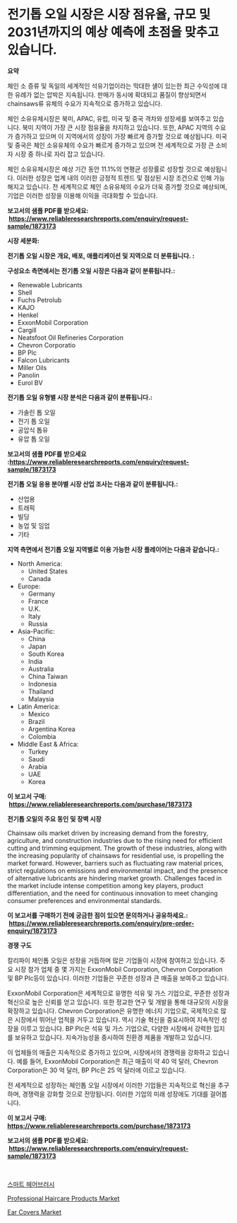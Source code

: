 <p><h1>전기톱 오일 시장은 시장 점유율, 규모 및 2031년까지의 예상 예측에 초점을 맞추고 있습니다.</h1></p><p><strong>요약</strong></p>
<p><p>체인 소 증류 및 독일의 세계적인 석유기업이라는 막대한 섈이 있는한 최근 수익성에 대한 유례가 없는 압박은 지속됩니다. 판매가 동시에 확대되고 품질이 향상되면서 chainsaws류 유체의 수요가 지속적으로 증가하고 있습니다.</p><p>체인 소유유체시장은 북미, APAC, 유럽, 미국 및 중국 격차와 성장세를 보여주고 있습니다. 북미 지역이 가장 큰 시장 점유율을 차지하고 있습니다. 또한, APAC 지역의 수요가 증가하고 있으며 이 지역에서의 성장이 가장 빠르게 증가할 것으로 예상됩니다. 미국 및 중국은 체인 소유유체의 수요가 빠르게 증가하고 있으며 전 세계적으로 가장 큰 소비자 시장 중 하나로 자리 잡고 있습니다.</p><p>체인 소유유체시장은 예상 기간 동안 11.1%의 연평균 성장률로 성장할 것으로 예상됩니다. 이러한 성장은 업계 내의 이러한 긍정적 트렌드 및 점상된 시장 조건으로 인해 가능해지고 있습니다. 전 세계적으로 체인 소유유체의 수요가 더욱 증가할 것으로 예상되며, 기업은 이러한 성장을 이용해 이익을 극대화할 수 있습니다.</p></p>
<p><strong>보고서의 샘플 PDF를 받으세요: &nbsp;<a href="https://www.reliableresearchreports.com/enquiry/request-sample/1873173">https://www.reliableresearchreports.com/enquiry/request-sample/1873173</a></strong></p>
<p><strong>시장 세분화:</strong></p>
<p><strong> 전기톱 오일 시장은 개요, 배포, 애플리케이션 및 지역으로 더 분류됩니다. :</strong></p>
<p><strong>구성요소 측면에서는 전기톱 오일 시장은 다음과 같이 분류됩니다.:</strong></p>
<p><ul><li>Renewable Lubricants</li><li>Shell</li><li>Fuchs Petrolub</li><li>KAJO</li><li>Henkel</li><li>ExxonMobil Corporation</li><li>Cargill</li><li>Neatsfoot Oil Refineries Corporation</li><li>Chevron Corporatio</li><li>BP Plc</li><li>Falcon Lubricants</li><li>Miller Oils</li><li>Panolin</li><li>Eurol BV</li></ul></p>
<p><strong> 전기톱 오일 유형별 시장 분석은 다음과 같이 분류됩니다.:</strong></p>
<p><ul><li>가솔린 톱 오일</li><li>전기 톱 오일</li><li>공압식 톱유</li><li>유압 톱 오일</li></ul></p>
<p><strong>보고서의 샘플 PDF를 받으세요 :<a href="https://www.reliableresearchreports.com/enquiry/request-sample/1873173">https://www.reliableresearchreports.com/enquiry/request-sample/1873173</a></strong></p>
<p><strong> 전기톱 오일 응용 분야별 시장 산업 조사는 다음과 같이 분류됩니다.:</strong></p>
<p><ul><li>산업용</li><li>트래픽</li><li>빌딩</li><li>농업 및 임업</li><li>기타</li></ul></p>
<p><strong>지역 측면에서 전기톱 오일 지역별로 이용 가능한 시장 플레이어는 다음과 같습니다.:</strong></p>
<p><ul>
    <li>
        North America:
        <ul>
            <li>United States</li>
            <li>Canada</li>
        </ul>
    </li>
    <li>
        Europe:
        <ul>
            <li>Germany</li>
            <li>France</li>
            <li>U.K.</li>
            <li>Italy</li>
            <li>Russia</li>
        </ul>
    </li>
    <li>
        Asia-Pacific:
        <ul>
            <li>China</li>
            <li>Japan</li>
            <li>South Korea</li>
            <li>India</li>
            <li>Australia</li>
            <li>China Taiwan</li>
            <li>Indonesia</li>
            <li>Thailand</li>
            <li>Malaysia</li>
        </ul>
    </li>
    <li>
        Latin America:
        <ul>
            <li>Mexico</li>
            <li>Brazil</li>
            <li>Argentina Korea</li>
            <li>Colombia</li>
        </ul>
    </li>
    <li>
        Middle East & Africa:
        <ul>
            <li>Turkey</li>
            <li>Saudi</li>
            <li>Arabia</li>
            <li>UAE</li>
            <li>Korea</li>
        </ul>
    </li>
    </ul></p>
<p><strong>이 보고서 구매: &nbsp;<a href="https://www.reliableresearchreports.com/purchase/1873173">https://www.reliableresearchreports.com/purchase/1873173</a></strong></p>
<p><strong>전기톱 오일의 주요 동인 및 장벽 시장</strong></p>
<p><p>Chainsaw oils market driven by increasing demand from the forestry, agriculture, and construction industries due to the rising need for efficient cutting and trimming equipment. The growth of these industries, along with the increasing popularity of chainsaws for residential use, is propelling the market forward. However, barriers such as fluctuating raw material prices, strict regulations on emissions and environmental impact, and the presence of alternative lubricants are hindering market growth. Challenges faced in the market include intense competition among key players, product differentiation, and the need for continuous innovation to meet changing consumer preferences and environmental standards.</p></p>
<p><strong>이 보고서를 구매하기 전에 궁금한 점이 있으면 문의하거나 공유하세요.: &nbsp;<a href="https://www.reliableresearchreports.com/enquiry/pre-order-enquiry/1873173">https://www.reliableresearchreports.com/enquiry/pre-order-enquiry/1873173</a></strong></p>
<p><strong>경쟁 구도</strong></p>
<p><p>칼리파이 체인톱 오일은 성장을 거듭하며 많은 기업들이 시장에 참여하고 있습니다. 주요 시장 참가 업체 중 몇 가지는 ExxonMobil Corporation, Chevron Corporation 및 BP Plc등이 있습니다. 이러한 기업들은 꾸준한 성장과 큰 매출을 보여주고 있습니다.</p><p>ExxonMobil Corporation은 세계적으로 유명한 석유 및 가스 기업으로, 꾸준한 성장과 혁신으로 높은 신뢰를 얻고 있습니다. 또한 정교한 연구 및 개발을 통해 대규모의 시장을 확장하고 있습니다. Chevron Corporation은 유명한 에너지 기업으로, 국제적으로 많은 시장에서 뛰어난 업적을 거두고 있습니다. 역시 기술 혁신을 중요시하여 지속적인 성장을 이루고 있습니다. BP Plc은 석유 및 가스 기업으로, 다양한 시장에서 강력한 입지를 보유하고 있습니다. 지속가능성을 중시하여 친환경 제품을 개발하고 있습니다.</p><p>이 업체들의 매출은 지속적으로 증가하고 있으며, 시장에서의 경쟁력을 강화하고 있습니다. 예를 들어, ExxonMobil Corporation은 최근 매출이 약 40 억 달러, Chevron Corporation은 30 억 달러, BP Plc은 25 억 달러에 이르고 있습니다.</p><p>전 세계적으로 성장하는 체인톱 오일 시장에서 이러한 기업들은 지속적으로 혁신을 추구하며, 경쟁력을 강화할 것으로 전망됩니다. 이러한 기업의 미래 성장에도 기대를 걸어봅니다.</p></p>
<p><strong>이 보고서 구매: &nbsp; <a href="https://www.reliableresearchreports.com/purchase/1873173">https://www.reliableresearchreports.com/purchase/1873173</a></strong></p>
<p><strong>보고서의 샘플 PDF를 받으세요: &nbsp;<a href="https://www.reliableresearchreports.com/enquiry/request-sample/1873173">https://www.reliableresearchreports.com/enquiry/request-sample/1873173</a></strong><strong></strong></p>
<p>&nbsp;</p>
<p><p><a href="https://github.com/oajzkywllm460/Market-Research-Report-List-1/blob/main/33686092554.md">스마트 헤어브러시</a></p><p><a href="https://github.com/beatblasta/Market-Research-Report-List-2/blob/main/professional-haircare-products-market.md">Professional Haircare Products Market</a></p><p><a href="https://github.com/angelajermaine/Market-Research-Report-List-2/blob/main/ear-covers-market.md">Ear Covers Market</a></p></p>